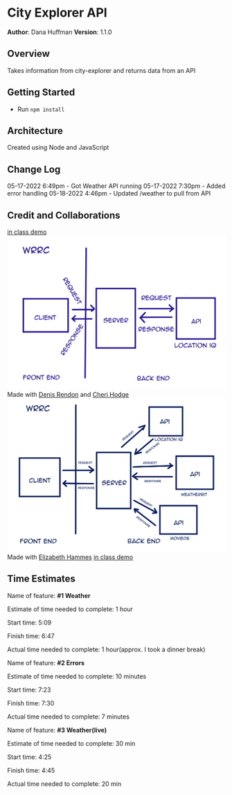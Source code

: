 # City Explorer API

**Author**: Dana Huffman
**Version**: 1.1.0

## Overview

Takes information from city-explorer and returns data from an API

## Getting Started

- Run `npm install`

## Architecture

Created using Node and JavaScript

## Change Log

05-17-2022 6:49pm - Got Weather API running
05-17-2022 7:30pm - Added error handling
05-18-2022 4:46pm - Updated /weather to pull from API

## Credit and Collaborations

[in class demo](https://github.com/codefellows/seattle-code-301d85/tree/main/class-07/in-class-demo/pets-api-301d85)
![WRRC Lab 07](./wrrc-lab07.jpg) Made with [Denis Rendon](https://github.com/DenisRendon) and [Cheri Hodge](https://github.com/cheriezus)
![WRRC Lab 07](./wrrc-lab08.jpg) Made with [Elizabeth Hammes](https://github.com)
[in class demo](https://github.com/codefellows/seattle-code-301d85/tree/main/class-08/in-class-demo/image-finder-back-end-301d85)

## Time Estimates

Name of feature: **#1 Weather**

Estimate of time needed to complete: 1 hour

Start time: 5:09

Finish time: 6:47

Actual time needed to complete: 1 hour(approx. I took a dinner break)

Name of feature: **#2 Errors**

Estimate of time needed to complete: 10 minutes

Start time: 7:23

Finish time: 7:30

Actual time needed to complete: 7 minutes

Name of feature: **#3 Weather(live)**

Estimate of time needed to complete: 30 min

Start time: 4:25

Finish time: 4:45

Actual time needed to complete: 20 min
